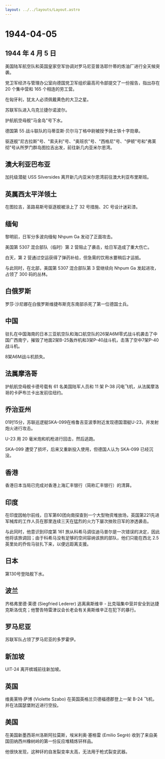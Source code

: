 ```yaml
---
layout: ../../layouts/Layout.astro
---
```


# 1944-04-05

## 1944 年 4 月 5 日

美国陆军航空队和英国皇家空军协调对罗马尼亚普洛耶什蒂的炼油厂进行全天候突袭。

党卫军经济与管理办公室向德国党卫军组织最高司令部提交了一份报告，指出存在
20 个集中营和 165 个相连的劳工营。

在匈牙利，犹太人必须佩戴黄色的大卫之星。

苏联军队进入乌克兰捷尔诺波尔。

护航航空母舰"马金岛"号下水。

德国第 55 战斗联队的马蒂亚斯·贝尔马丁格中尉被授予骑士铁十字勋章。

驱逐舰"尼古拉斯"号、"索夫利"号、"奥班农"号、"西格尼"号、"伊顿"号和"弗莱彻"号从所罗门群岛图拉吉出发，前往新几内亚米尔恩湾。

## 澳大利亚巴布亚

加托级潜艇 USS Silversides 离开新几内亚米尔恩湾前往澳大利亚布里斯班。

## 英属西太平洋领土

在图拉吉，圣路易斯号驱逐舰被涂上了 32 号措施、2C 号设计迷彩漆。

## 缅甸

黎明前，日军分多波向缅甸 Nhpum Ga 发动了正面攻击。

美国第 5307 混合部队（临时）第 2 营阻止了袭击，给日军造成了重大伤亡。

白天，第 2 营通过空运获得了弹药补给，但急需的饮用水要稍后才运抵。

与此同时，在北部，美国第 5307 混合部队第 3 营继续向 Nhpum Ga
发起进攻，占领了 300 码的丛林。

## 白俄罗斯

罗莎·沙尼娜在白俄罗斯维捷布斯克东南部杀死了第一位德国士兵。

## 中国

驻扎在中国海南的日本三亚航空队和海口航空队的26架A6M零式战斗机袭击了中国广西南宁，摧毁了地面2架B-25轰炸机和3架P-40战斗机，击落了空中7架P-40战斗机。

8架A6M战斗机损失。

## 法属摩洛哥

护航航空母舰卡德号载有 61 名美国陆军人员和 11 架 P-38
闪电飞机，从法属摩洛哥的卡萨布兰卡出发前往纽约。

## 乔治亚州

01时15分，苏联巡逻艇SKA-099在格鲁吉亚波季附近发现德国潜艇U-23，并发射炮火进行攻击。

U-23 用 20 毫米炮和机枪进行回击，然后逃跑。

SKA-099 遭受了损坏，后来又重新投入使用，但德国人认为 SKA-099 已经沉没。

## 香港

香港日本当局已完成对香港上海汇丰银行（简称汇丰银行）的清算。

## 印度

在印度因帕尔前线，日军第60团向南探查到一个大型物资堆放场，英国第221先进军械库的工作人员在那里连续三天在猛烈的火力下屡次挫败日军的渗透袭击。

与此同时，他意识到印度第 161
旅从科希马调往迪马普尔是一次错误的决定，因此他将该旅调回；由于科希马没有足够的空间容纳该旅的部队，他们只能在西北
2.5 英里处的乔佐马驻扎下来，以便远距离支援。

## 日本

第130号登陆舰下水。

## 波兰

齐格弗里德·莱德 (Siegfried Lederer) 逃离奥斯维辛 -
比克瑙集中营并安全到达捷克斯洛伐克；他警告特雷津议会长老会有关奥斯维辛正在犯下的暴行。

## 罗马尼亚

苏联军队占领了罗马尼亚的多罗霍伊。

## 新加坡

UIT-24 离开槟城前往新加坡。

## 英国

维奥莱特·萨博 (Violette Szabo) 在英国英格兰贝德福德郡登上一架 B-24
飞机，并在法国瑟堡附近进行空投。

## 美国

在美国新墨西哥州洛斯阿拉莫斯，埃米利奥·塞格雷 (Emilio Segrè)
收到了来自美国田纳西州橡树岭的第一份反应堆精炼钚样品。

他很快发现，这种钚的自发裂变率太高，无法用于枪式裂变武器。